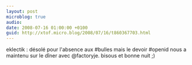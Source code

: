 ```yaml
---
layout: post
microblog: true
audio: 
date: 2008-07-16 01:00:00 +0100
guid: http://xtof.micro.blog/2008/07/16/t860367703.html
---
```

eklectik : désolé pour l'absence aux #bulles mais le devoir #openid nous a maintenu sur le dîner avec @factoryje. bisous et bonne nuit ;)
